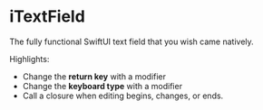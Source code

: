 # iTextField

The fully functional SwiftUI text field that you wish came natively.


Highlights:
* Change the **return key** with a modifier
* Change the **keyboard type** with a modifier
* Call a closure when editing begins, changes, or ends.

